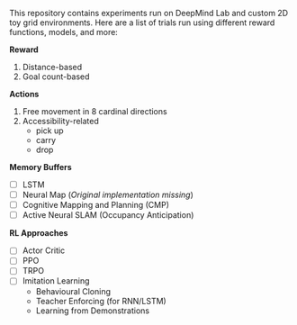 This repository contains experiments run on DeepMind Lab and custom 2D toy grid environments. Here are a list of trials run using different reward functions, models, and more:

**Reward**
1. Distance-based 
2. Goal count-based

**Actions**
1. Free movement in 8 cardinal directions
2. Accessibility-related
    - pick up
    - carry
    - drop

**Memory Buffers**
- [ ] LSTM
- [ ] Neural Map (*Original implementation missing*)
- [ ] Cognitive Mapping and Planning (CMP)
- [ ] Active Neural SLAM (Occupancy Anticipation)

**RL Approaches**
- [ ] Actor Critic
- [ ] PPO
- [ ] TRPO
- [ ] Imitation Learning
    - Behavioural Cloning
    - Teacher Enforcing (for RNN/LSTM)
    - Learning from Demonstrations

